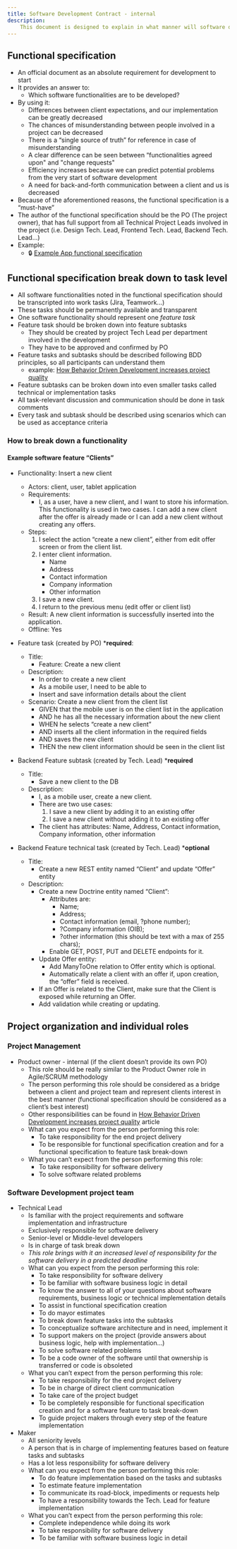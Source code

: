 ```yaml
---
title: Software Development Contract - internal
description:
    This document is designed to explain in what manner will software dev. dept. members contribute to a project.
---
```


## Functional specification

-   An official document as an absolute requirement for development to start
-   It provides an answer to:
    -   Which software functionalities are to be developed?
-   By using it:
    -   Differences between client expectations, and our implementation can be greatly decreased
    -   The chances of misunderstanding between people involved in a project can be decreased
    -   There is a “single source of truth” for reference in case of misunderstanding
    -   A clear difference can be seen between “functionalities agreed upon" and "change requests"
    -   Efficiency increases because we can predict potential problems from the very start of software development
    -   A need for back-and-forth communication between a client and us is decreased
-   Because of the aforementioned reasons, the functional specification is a “must-have”
-   The author of the functional specification should be the PO (The project owner), that has full support from all
    Technical Project Leads involved in the project (i.e. Design Tech. Lead, Frontend Tech. Lead, Backend Tech.
    Lead...)
-   Example:
    -   🔒
        [Example App functional specification](https://docs.google.com/document/d/1Tj-T56SVzhAdRu5w00p5Ie5n5CyeLjtsTRigBL3_blM/edit#)

## Functional specification break down to task level

-   All software functionalities noted in the functional specification should be transcripted into work tasks
    (Jira, Teamwork...)
-   These tasks should be permanently available and transparent
-   One software functionality should represent one _feature task_
-   Feature task should be broken down into feature subtasks
    -   They should be created by project Tech Lead per department involved in the development
    -   They have to be approved and confirmed by PO
-   Feature tasks and subtasks should be described following BDD principles, so all participants can understand
    them
    -   example:
        [How Behavior Driven Development increases project quality](https://www.bornfight.com/blog/behavior-driven-development-how-to-find-bugs-before-coding-starts/)
-   Feature subtasks can be broken down into even smaller tasks called technical or implementation tasks
-   All task-relevant discussion and communication should be done in task comments
-   Every task and subtask should be described using scenarios which can be used as acceptance criteria

### How to break down a functionality

#### Example software feature “Clients”

-   Functionality: Insert a new client

    -   Actors: client, user, tablet application
    -   Requirements:
        -   I, as a user, have a new client, and I want to store his information. This functionality is used in two
            cases. I can add a new client after the offer is already made or I can add a new client without
            creating any offers.
    -   Steps:
        1. I select the action “create a new client”, either from edit offer screen or from the client list.
        2. I enter client information.
            - Name
            - Address
            - Contact information
            - Company information
            - Other information
        3. I save a new client.
        4. I return to the previous menu (edit offer or client list)
    -   Result: A new client information is successfully inserted into the application.
    -   Offline: Yes

-   Feature task (created by PO) \***required**:

    -   Title:
        -   Feature: Create a new client
    -   Description:
        -   In order to create a new client
        -   As a mobile user, I need to be able to
        -   Insert and save information details about the client
    -   Scenario: Create a new client from the client list
        -   GIVEN that the mobile user is on the client list in the application
        -   AND he has all the necessary information about the new client
        -   WHEN he selects “create a new client”
        -   AND inserts all the client information in the required fields
        -   AND saves the new client
        -   THEN the new client information should be seen in the client list

-   Backend Feature subtask (created by Tech. Lead) \***required**

    -   Title:
        -   Save a new client to the DB
    -   Description:
        -   I, as a mobile user, create a new client.
        -   There are two use cases:
            1. I save a new client by adding it to an existing offer
            2. I save a new client without adding it to an existing offer
        -   The client has attributes: Name, Address, Contact information, Company information, other information

-   Backend Feature technical task (created by Tech. Lead) \***optional**
    -   Title:
        -   Create a new REST entity named “Client” and update “Offer” entity
    -   Description:
        -   Create a new Doctrine entity named “Client”:
            -   Attributes are:
                -   Name;
                -   Address;
                -   Contact information (email, ?phone number);
                -   ?Company information (OIB);
                -   ?other information (this should be text with a max of 255 chars);
            -   Enable GET, POST, PUT and DELETE endpoints for it.
        -   Update Offer entity:
            -   Add ManyToOne relation to Offer entity which is optional.
            -   Automatically relate a client with an offer if, upon creation, the “offer” field is received.
        -   If an Offer is related to the Client, make sure that the Client is exposed while returning an Offer.
        -   Add validation while creating or updating.

## Project organization and individual roles

### Project Management

-   Product owner - internal (if the client doesn’t provide its own PO)
    -   This role should be really similar to the Product Owner role in Agile/SCRUM methodology
    -   The person performing this role should be considered as a bridge between a client and project team and
        represent clients interest in the best manner (functional specification should be considered as a client’s
        best interest)
    -   Other responsibilities can be found in
        [How Behavior Driven Development increases project quality](https://www.bornfight.com/blog/behavior-driven-development-how-to-find-bugs-before-coding-starts/)
        article
    -   What can you expect from the person performing this role:
        -   To take responsibility for the end project delivery
        -   To be responsible for functional specification creation and for a functional specification to feature
            task break-down
    -   What you can’t expect from the person performing this role:
        -   To take responsibility for software delivery
        -   To solve software related problems

### Software Development project team

-   Technical Lead
    -   Is familiar with the project requirements and software implementation and infrastructure
    -   Exclusively responsible for software delivery
    -   Senior-level or Middle-level developers
    -   Is in charge of task break down
    -   _This role brings with it an increased level of responsibility for the software delivery in a predicted
        deadline_
    -   What can you expect from the person performing this role:
        -   To take responsibility for software delivery
        -   To be familiar with software business logic in detail
        -   To know the answer to all of your questions about software requirements, business logic or technical
            implementation details
        -   To assist in functional specification creation
        -   To do mayor estimates
        -   To break down feature tasks into the subtasks
        -   To conceptualize software architecture and in need, implement it
        -   To support makers on the project (provide answers about business logic, help with implementation...)
        -   To solve software related problems
        -   To be a code owner of the software until that ownership is transferred or code is obsoleted
    -   What you can’t expect from the person performing this role:
        -   To take responsibility for the end project delivery
        -   To be in charge of direct client communication
        -   To take care of the project budget
        -   To be completely responsible for functional specification creation and for a software feature to task
            break-down
        -   To guide project makers through every step of the feature implementation
-   Maker
    -   All seniority levels
    -   A person that is in charge of implementing features based on feature tasks and subtasks
    -   Has a lot less responsibility for software delivery
    -   What can you expect from the person performing this role:
        -   To do feature implementation based on the tasks and subtasks
        -   To estimate feature implementation
        -   To communicate its road-block, impediments or requests help
        -   To have a responsibility towards the Tech. Lead for feature implementation
    -   What you can’t expect from the person performing this role:
        -   Complete independence while doing its work
        -   To take responsibility for software delivery
        -   To be familiar with software business logic in detail
